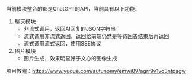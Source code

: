 当前模块整合的都是ChatGPT的API，当前具有以下功能:

1. 聊天模块
    - 非流式调用，返回AI回复的JSON字符串
    - 流式调用非流式返回，返回给前端仍然是等待回答结束后再返回
    - 流式调用流式返回，使用SSE协议
2. 图片模块
    - 图片生成，效果明显好于文心的图像生成

项目教程：https://www.yuque.com/autunomy/emwi09/agrr9v1vo3ntpagw